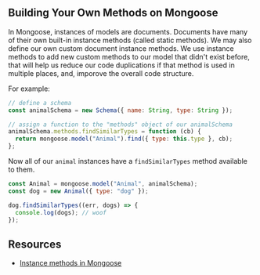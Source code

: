 ## Building Your Own Methods on Mongoose

In Mongoose, instances of models are documents. Documents have many of their own built-in instance methods (called static methods). We may also define our own custom document instance methods.
We use instance methods to add new custom methods to our model that didn't exist before, that will help us reduce our code duplications if that method is used in multiple places, and, imporove the overall code structure.

For example:

```js
// define a schema
const animalSchema = new Schema({ name: String, type: String });

// assign a function to the "methods" object of our animalSchema
animalSchema.methods.findSimilarTypes = function (cb) {
  return mongoose.model("Animal").find({ type: this.type }, cb);
};
```

Now all of our `animal` instances have a `findSimilarTypes` method available to them.

```js
const Animal = mongoose.model("Animal", animalSchema);
const dog = new Animal({ type: "dog" });

dog.findSimilarTypes((err, dogs) => {
  console.log(dogs); // woof
});
```

## Resources

- [Instance methods in Mongoose](https://mongoosejs.com/docs/guide.html#methods)

